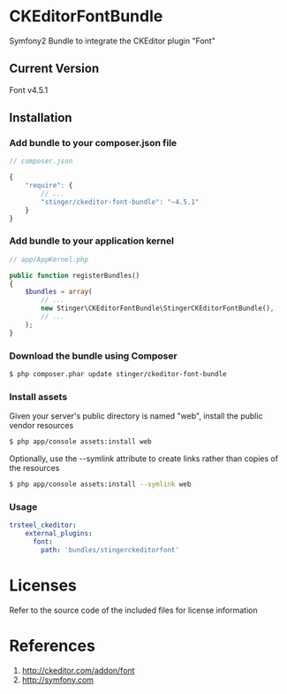 # CKEditorFontBundle
Symfony2 Bundle to integrate the CKEditor plugin "Font" 

## Current Version

Font v4.5.1

## Installation

### Add bundle to your composer.json file

``` js
// composer.json

{
    "require": {
		// ...
        "stinger/ckeditor-font-bundle": "~4.5.1"
    }
}
```

### Add bundle to your application kernel

``` php
// app/AppKernel.php

public function registerBundles()
{
    $bundles = array(
        // ...
        new Stinger\CKEditorFontBundle\StingerCKEditorFontBundle(),
        // ...
    );
}
```

### Download the bundle using Composer

``` bash
$ php composer.phar update stinger/ckeditor-font-bundle
```

### Install assets

Given your server's public directory is named "web", install the public vendor resources

``` bash
$ php app/console assets:install web
```

Optionally, use the --symlink attribute to create links rather than copies of the resources 

``` bash
$ php app/console assets:install --symlink web
```

### Usage

``` yaml
trsteel_ckeditor:
    external_plugins:
      font:
        path: 'bundles/stingerckeditorfont'
```



# Licenses

Refer to the source code of the included files for license information

# References

1. http://ckeditor.com/addon/font
2. http://symfony.com
